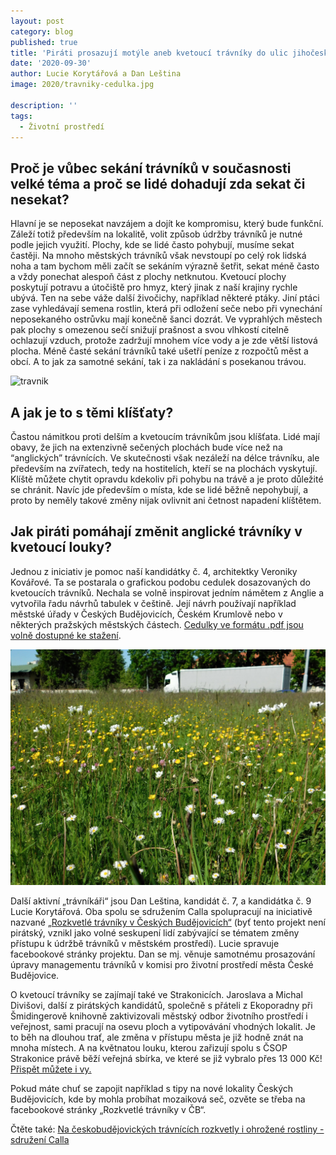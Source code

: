 ```yaml
---
layout: post
category: blog
published: true
title: 'Piráti prosazují motýle aneb kvetoucí trávníky do ulic jihočeských měst.'
date: '2020-09-30'
author: Lucie Korytářová a Dan Leština
image: 2020/travniky-cedulka.jpg

description: ''
tags:
  - Životní prostředí
---
```

## Proč je vůbec sekání trávníků v současnosti velké téma a proč se lidé dohadují zda sekat či nesekat?

Hlavní je se neposekat navzájem a dojít ke kompromisu, který bude funkční. Záleží totiž především na lokalitě, volit způsob údržby trávníků je nutné podle jejich využití. Plochy, kde se lidé často pohybují, musíme sekat častěji. Na mnoho městských trávníků však nevstoupí po celý rok lidská noha a tam bychom měli začít se sekáním výrazně šetřit, sekat méně často a vždy ponechat alespoň část z plochy netknutou.
 Kvetoucí plochy poskytují potravu a útočiště pro hmyz, který jinak z naší krajiny rychle ubývá. Ten na sebe váže další živočichy, například některé ptáky. Jiní ptáci zase vyhledávají semena rostlin, která při odložení seče nebo při vynechání neposekaného ostrůvku mají konečně šanci dozrát. Ve vyprahlých městech pak plochy s omezenou sečí snižují prašnost a svou vlhkostí citelně ochlazují vzduch, protože zadržují mnohem více vody a je zde větší listová plocha. 
Méně časté sekání trávníků také ušetří peníze z rozpočtů měst a obcí. A to jak za samotné sekání, tak i za nakládání s posekanou trávou.

![travnik](/assets/img/2020/travniky2.jpg)

## A jak je to s těmi klíšťaty?
Častou námitkou proti delším a kvetoucím trávníkům jsou klíšťata. Lidé mají obavy, že jich na extenzivně sečených plochách bude více než na “anglických” trávnících. Ve skutečnosti však nezáleží na délce trávníku, ale především na zvířatech, tedy na hostitelích, kteří se na plochách vyskytují. Klíště můžete chytit opravdu kdekoliv při pohybu na trávě a je proto důležité se chránit. Navíc jde především o místa, kde se lidé běžně nepohybují, a proto by neměly takové změny nijak ovlivnit ani četnost napadení klíštětem. 

## Jak piráti pomáhají změnit anglické trávníky v kvetoucí louky?
Jednou z iniciativ je pomoc naší kandidátky č. 4, architektky Veroniky Kovářové. Ta se postarala o grafickou podobu cedulek dosazovaných do kvetoucích trávníků. Nechala se volně inspirovat jedním námětem z Anglie a vytvořila řadu návrhů tabulek v češtině. Její návrh používají například městské úřady v Českých Budějovicích, Českém Krumlově nebo v některých pražských městských částech. [Cedulky ve formátu .pdf jsou volně dostupné ke stažení](https://drive.google.com/drive/folders/1fYC5ToULB7iTPzGA6LMm3EPclR4-VyW2).

![travnik](/assets/img/2020/travniky3.jpg)

Další aktivní „trávníkáři“ jsou Dan Leština, kandidát č. 7, a kandidátka č. 9 Lucie Korytářová. Oba spolu se sdružením Calla spolupracují na iniciativě nazvané [„Rozkvetlé trávníky v Českých Budějovicích“](https://www.facebook.com/chcememotyly/photos/a.1485457798343661/2721154824773946/?type=3&theater) (byť tento projekt není pirátský, vznikl jako volné seskupení lidí zabývající se tématem změny přístupu k údržbě trávníků v městském prostředí). Lucie spravuje facebookové stránky projektu. Dan se mj. věnuje samotnému prosazování úpravy managementu trávníků v komisi pro životní prostředí města České Budějovice.

O kvetoucí trávníky se zajímají také ve Strakonicích. Jaroslava a Michal Divišovi, další z pirátských kandidátů, společně s přáteli z Ekoporadny při Šmidingerově knihovně zaktivizovali městský odbor životního prostředí i veřejnost, sami pracují na osevu ploch a vytipovávání vhodných lokalit. Je to běh na dlouhou trať, ale změna v přístupu města je již hodně znát na mnoha místech. A na květnatou louku, kterou zařizují spolu s ČSOP Strakonice právě běží veřejná sbírka, ve které se již vybralo přes 13 000 Kč! [Přispět můžete i vy.](https://www.facebook.com/CSOPStrakonice/posts/2847810575500072)

Pokud máte chuť se zapojit například s tipy na nové lokality Českých Budějovicích, kde by mohla probíhat mozaiková seč, ozvěte se třeba na facebookové stránky „Rozkvetlé trávníky v ČB“. 

Čtěte také: [Na českobudějovických trávnících rozkvetly i ohrožené rostliny - sdružení Calla](http://calla.cz/index.php?path=hl_stranka/tiskovky/2020&php=tz200708.php)

